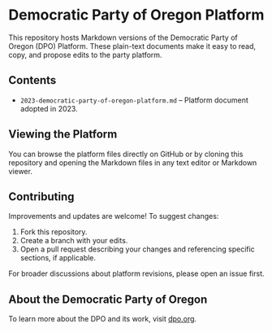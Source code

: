# Democratic Party of Oregon Platform

This repository hosts Markdown versions of the Democratic Party of Oregon (DPO) Platform. These plain-text documents make it easy to read, copy, and propose edits to the party platform.

## Contents

- `2023-democratic-party-of-oregon-platform.md` – Platform document adopted in 2023.

## Viewing the Platform

You can browse the platform files directly on GitHub or by cloning this repository and opening the Markdown files in any text editor or Markdown viewer.

## Contributing

Improvements and updates are welcome! To suggest changes:

1. Fork this repository.
2. Create a branch with your edits.
3. Open a pull request describing your changes and referencing specific sections, if applicable.

For broader discussions about platform revisions, please open an issue first.

## About the Democratic Party of Oregon

To learn more about the DPO and its work, visit [dpo.org](https://dpo.org/).
